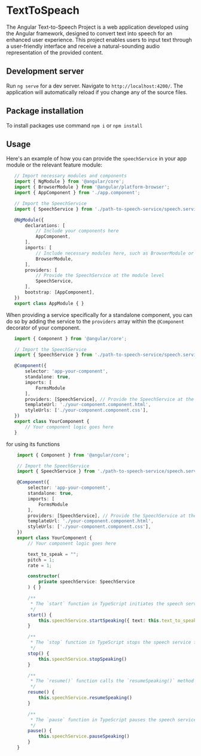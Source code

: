 # TextToSpeach

The Angular Text-to-Speech Project is a web application developed using the Angular framework, designed to convert text into speech for an enhanced user experience. This project enables users to input text through a user-friendly interface and receive a natural-sounding audio representation of the provided content. 

## Development server

Run `ng serve` for a dev server. Navigate to `http://localhost:4200/`. The application will automatically reload if you change any of the source files.

## Package installation

To install packages use command `npm i` or `npm install`

## Usage

 Here's an example of how you can provide the `speechService` in your app module or the relevant feature module:

 ```typescript
    // Import necessary modules and components
    import { NgModule } from '@angular/core';
    import { BrowserModule } from '@angular/platform-browser';
    import { AppComponent } from './app.component';

    // Import the SpeechService
    import { SpeechService } from './path-to-speech-service/speech.service';

    @NgModule({
        declarations: [
            // Include your components here
            AppComponent,
        ],
        imports: [
            // Include necessary modules here, such as BrowserModule or HttpClientModule
            BrowserModule,
        ],
        providers: [
            // Provide the SpeechService at the module level
            SpeechService,
        ],
        bootstrap: [AppComponent],
    })
    export class AppModule { }
 ```
 When providing a service specifically for a standalone component, you can do so by adding the service to the `providers` array within the `@Component` decorator of your component.

 ```typescript
    import { Component } from '@angular/core';

    // Import the SpeechService
    import { SpeechService } from './path-to-speech-service/speech.service';

    @Component({
        selector: 'app-your-component',
        standalone: true,
        imports: [
            FormsModule
        ],
        providers: [SpeechService], // Provide the SpeechService at the component level
        templateUrl: './your-component.component.html',
        styleUrls: ['./your-component.component.css'],
    })
    export class YourComponent {
        // Your component logic goes here
    }
 ```
 for using its functions
```typescript
    import { Component } from '@angular/core';

    // Import the SpeechService
    import { SpeechService } from './path-to-speech-service/speech.service';

    @Component({
        selector: 'app-your-component',
        standalone: true,
        imports: [
            FormsModule
        ],
        providers: [SpeechService], // Provide the SpeechService at the component level
        templateUrl: './your-component.component.html',
        styleUrls: ['./your-component.component.css'],
    })
    export class YourComponent {
        // Your component logic goes here

        text_to_speak = "";
        pitch = 1;
        rate = 1;

        constructor(
            private speechService: SpeechService
        ) { }

        /**
         * The `start` function in TypeScript initiates the speech service to speak the provided text.
         */
        start() {
            this.speechService.startSpeaking({ text: this.text_to_speak, pitch: this.pitch, rate: this.rate })
        }

        /**
         * The `stop` function in TypeScript stops the speech service from speaking.
         */
        stop() {
            this.speechService.stopSpeaking()
        }

        /**
         * The `resume()` function calls the `resumeSpeaking()` method of the `speechService` object.
         */
        resume() {
            this.speechService.resumeSpeaking()
        }

        /**
         * The `pause` function in TypeScript pauses the speech service from speaking.
         */
        pause() {
            this.speechService.pauseSpeaking()
        }
    }
```